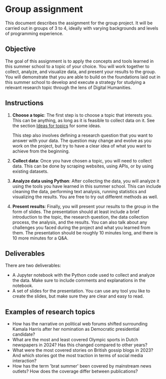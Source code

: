# Group assignment 

This document describes the assignment for the group project. It will be carried out in groups of 3 to 4, ideally with varying backgrounds and levels of programming experience. 

## Objective
The goal of this assignment is to apply the concepts and tools learned in this summer school to a topic of your choice. You will work together to collect, analyze, and visualize data, and present your results to the group. You will demonstrate that you are able to build on the foundations laid out in this summer school to develop and execute a strategy for studying a relevant research topic through the lens of Digital Humanities.

## Instructions
1. **Choose a topic**: The first step is to choose a topic that interests you. This can be anything, as long as it is feasible to collect data on it. See the section [Ideas for topics](#ideas-for-topics) for some ideas. 

    This step also involves defining a research question that you want to answer with your data. The question may change and evolve as you work on the project, but try to have a clear idea of what you want to achieve from the beginning. 

2. **Collect data**: Once you have chosen a topic, you will need to collect data. This can be done by scraping websites, using APIs, or by using existing datasets. 

3. **Analyze data using Python**: After collecting the data, you will analyze it using the tools you have learned in this summer school. This can include cleaning the data, performing text analysis, running statistics and visualizing the results. You are free to try out different methods as well.

4. **Present results**: Finally, you will present your results to the group in the form of slides. The presentation should at least include a brief introduction to the topic, the research question, the data collection process, the analysis, and the results. You can also talk about any challenges you faced during the project and what you learned from them. The presentation should be roughly 10 minutes long, and there is 10 more minutes for a Q&A. 

## Deliverables
There are two deliverables: 
- A Jupyter notebook with the Python code used to collect and analyze the data. Make sure to include comments and explanations in the notebook. 
- A set of slides for the presentation. You can use any tool you like to create the slides, but make sure they are clear and easy to read. 

## Examples of research topics
- How has the narrative on political web forums shifted surrounding Kamala Harris after her nomination as Democratic presidential candidate?
- What are the most and least covered Olympic sports in Dutch newspapers in 2024? Has this changed compared to other years?
- What were the most covered stories on British gossip blogs in 2023? And which stories got the most traction in terms of social media interaction?
- How has the term 'brat summer' been covered by mainstream news outlets? How does the coverage differ between publications?
